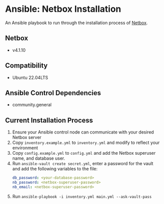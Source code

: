 # Ansible: Netbox Installation

An Ansible playbook to run through the installation process of [Netbox](https://github.com/netbox-community/netbox).

## Netbox
   * v4.1.10
## Compatibility
   * Ubuntu 22.04LTS

## Ansible Control Dependencies
   * community.general

## Current Installation Process
1. Ensure your Ansible control node can communicate with your desired Netbox server
2. Copy `inventory.example.yml` to `inventory.yml` and modify to reflect your environment
3. Copy `config.example.yml` to `config.yml` and add the Netbox superuser name, and database user.
4. Run `ansible-vault create secret.yml`, enter a password for the vault and add the following variables to the file:
   ```yaml
   db_password: <your-database-password>
   nb_password: <netbox-superuser-password>
   nb_email: <netbox-superuser-password>

    ```
5. Run `ansible-playbook -i inventory.yml main.yml --ask-vault-pass`
